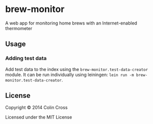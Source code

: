 # brew-monitor

A web app for monitoring home brews with an Internet-enabled thermometer

## Usage

### Adding test data

Add test data to the index using the `brew-monitor.test-data-creator` module. It can be run individually using
leiningen: `lein run -m brew-monitor.test-data-creator`.

## License

Copyright © 2014 Colin Cross

Licensed under the MIT License
